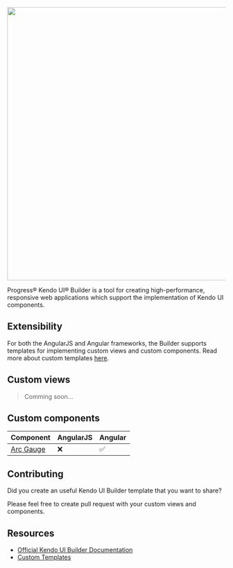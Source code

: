 
<a href="https://www.telerik.com/kendo-ui-builder/" target="_blank">
<img width="631" src="https://www.telerik.com/kendo-ui-builder/npm-banner.svg">
</a>

Progress® Kendo UI® Builder is a tool for creating high-performance, responsive web applications which support the implementation of Kendo UI components.

## Extensibility

For both the AngularJS and Angular frameworks, the Builder supports templates for implementing custom views and custom components. Read more about custom templates [here](https://www.telerik.com/kendo-ui-builder/documentation/extension-points/custom-templates/).

## Custom views

> Comming soon...

## Custom components

| Component | AngularJS | Angular |
| --- | --- | --- |
| [Arc Gauge](https://github.com/telerik/kendo-ui-builder-templates/tree/master/templates/components/arc-gauge) | :x: | :white_check_mark: |

## Contributing

Did you create an useful Kendo UI Builder template that you want to share?

Please feel free to create pull request with your custom views and components.

## Resources
- [Official Kendo UI Builder Documentation](https://www.telerik.com/kendo-ui-builder/documentation)
- [Custom Templates](https://www.telerik.com/kendo-ui-builder/getting-started)